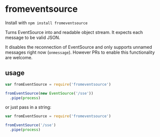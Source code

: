 # fromeventsource

Install with `npm install fromeventsource`

Turns EventSource into and readable object stream. It expects each message to be
valid JSON.

It disables the reconnection of EventSource and only supports unnamed messages
right now (`onmessage`). However PRs to enable this functionality are welcome.



## usage

```js
var fromEventSource = require('fromeventsource')

fromEventSource(new EventSource('/sse'))
  .pipe(process)
```

or just pass in a string:

```js
var fromEventSource = require('fromeventsource')

fromEventSource('/sse')
  .pipe(process)
```